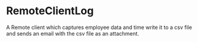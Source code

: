 RemoteClientLog
===============

A Remote client which captures employee data and time write it to a csv file and sends an email with the csv file as an attachment.
